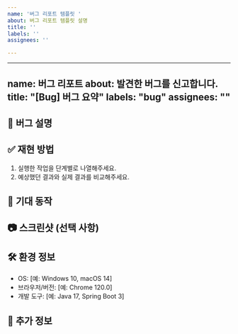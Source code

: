 ```yaml
---
name: '버그 리포트 템플릿 '
about: 버그 리포트 템플릿 설명
title: ''
labels: ''
assignees: ''

---
```


---
name: 버그 리포트
about: 발견한 버그를 신고합니다.
title: "[Bug] 버그 요약"
labels: "bug"
assignees: ""
---

## 🐛 버그 설명
<!-- 발생한 버그에 대한 간략한 설명을 작성하세요. -->

## ✅ 재현 방법
1. 실행한 작업을 단계별로 나열해주세요.
2. 예상했던 결과와 실제 결과를 비교해주세요.

## 📌 기대 동작
<!-- 버그가 수정된 후 예상되는 동작을 설명하세요. -->

## 📷 스크린샷 (선택 사항)
<!-- 필요하면 스크린샷을 첨부하세요. -->

## 🛠 환경 정보
- OS: [예: Windows 10, macOS 14]
- 브라우저/버전: [예: Chrome 120.0]
- 개발 도구: [예: Java 17, Spring Boot 3]

## 🚀 추가 정보
<!-- 관련 로그, 참고할 만한 링크 등을 남겨주세요. -->
